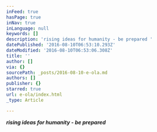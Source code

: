 ```yaml
---
inFeed: true
hasPage: true
inNav: true
inLanguage: null
keywords: []
description: 'rising ideas for humanity - be prepared '
datePublished: '2016-08-10T06:53:10.293Z'
dateModified: '2016-08-10T06:53:06.308Z'
title: ''
author: []
via: {}
sourcePath: _posts/2016-08-10-e-ola.md
authors: []
publisher: {}
starred: true
url: e-ola/index.html
_type: Article

---
```

**_rising ideas for humanity - be prepared_**